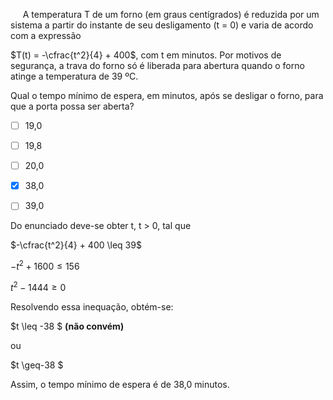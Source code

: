 

     A temperatura T de um forno (em graus centígrados) é reduzida por um sistema a partir do instante de seu desligamento (t = 0) e varia de acordo com a expressão

$T(t) = -\cfrac{t^2}{4} + 400$, com t em minutos. Por motivos de segurança, a trava do forno só é liberada para abertura quando o forno atinge a temperatura de 39 ºC.

Qual o tempo mínimo de espera, em minutos, após se desligar o forno, para que a porta possa ser aberta?



- [ ] 19,0
- [ ] 19,8
- [ ] 20,0
- [x] 38,0
- [ ] 39,0


Do enunciado deve-se obter t, t > 0, tal que

$-\cfrac{t^2}{4} + 400 \leq 39$

$-t^2 + 1600 \leq 156$

$t^2 - 1444 \geq 0$

Resolvendo essa inequação, obtém-se:

$t \leq -38 $ **(não convém)**

ou

$t \geq-38 $

Assim, o tempo mínimo de espera é de 38,0 minutos.

        